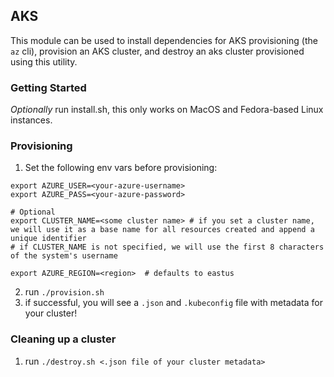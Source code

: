 ## AKS

This module can be used to install dependencies for AKS provisioning (the `az` cli), provision an AKS cluster, and destroy an aks cluster provisioned using this utility.  

### Getting Started
*Optionally* run install.sh, this only works on MacOS and Fedora-based Linux instances.  

### Provisioning
1. Set the following env vars before provisioning:

```
export AZURE_USER=<your-azure-username>
export AZURE_PASS=<your-azure-password>

# Optional
export CLUSTER_NAME=<some cluster name> # if you set a cluster name, we will use it as a base name for all resources created and append a unique identifier
# if CLUSTER_NAME is not specified, we will use the first 8 characters of the system's username

export AZURE_REGION=<region>  # defaults to eastus
```

2. run `./provision.sh`
3. if successful, you will see a `.json` and `.kubeconfig` file with metadata for your cluster!

### Cleaning up a cluster
1. run `./destroy.sh <.json file of your cluster metadata>`